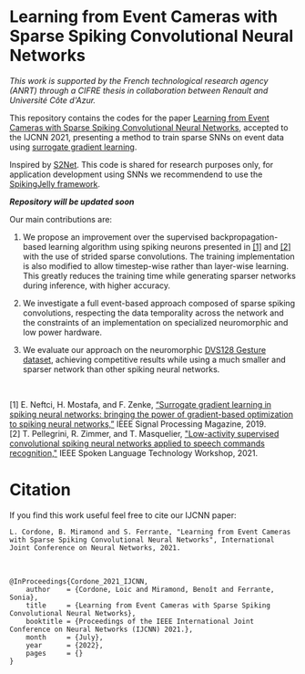# Learning from Event Cameras with Sparse Spiking Convolutional Neural Networks

*This work is supported by the French technological research agency (ANRT) through a CIFRE thesis in collaboration between Renault and Université Côte d'Azur.*

This repository contains the codes for the paper [Learning from Event Cameras with Sparse Spiking Convolutional Neural Networks](https://arxiv.org/abs/2104.12579), accepted to the IJCNN 2021, presenting a method to train sparse SNNs on event data using [surrogate gradient learning](https://arxiv.org/abs/1901.09948). 

Inspired by [S2Net](https://github.com/romainzimmer/s2net). This code is shared for research purposes only, for application development using SNNs we recommendend to use the [SpikingJelly framework](https://github.com/fangwei123456/spikingjelly).

***Repository will be updated soon***

Our main contributions are:

1. We propose an improvement over the supervised backpropagation-based learning algorithm using spiking neurons presented in [[1]](https://arxiv.org/abs/1901.09948) and [[2]](https://arxiv.org/abs/2011.06846) with the use of strided sparse convolutions. The training implementation is also modified to allow timestep-wise rather than layer-wise learning. This greatly reduces the training time while generating sparser networks during inference, with higher accuracy.

2. We investigate a full event-based approach composed of sparse spiking convolutions, respecting the data temporality across the network and the constraints of an implementation on specialized neuromorphic and low power hardware.

3. We evaluate our approach on the neuromorphic [DVS128 Gesture dataset](https://research.ibm.com/interactive/dvsgesture/), achieving competitive results while using a much smaller and sparser network than other spiking neural networks.

<br>

[1] E. Neftci, H. Mostafa, and F. Zenke, [“Surrogate gradient learning in spiking neural networks: bringing the power of gradient-based optimization to spiking neural networks,”](https://arxiv.org/abs/1901.09948) IEEE Signal Processing Magazine, 2019.
<br>
[2] T. Pellegrini, R. Zimmer, and T. Masquelier, ["Low-activity supervised convolutional spiking neural networks applied to speech commands recognition,"](https://arxiv.org/abs/2011.06846) IEEE Spoken Language Technology Workshop, 2021.

# Citation

If you find this work useful feel free to cite our IJCNN paper:

    L. Cordone, B. Miramond and S. Ferrante, "Learning from Event Cameras with Sparse Spiking Convolutional Neural Networks", International Joint Conference on Neural Networks, 2021.

<br>

    @InProceedings{Cordone_2021_IJCNN,
        author    = {Cordone, Loic and Miramond, Benoît and Ferrante, Sonia},
        title     = {Learning from Event Cameras with Sparse Spiking Convolutional Neural Networks},
        booktitle = {Proceedings of the IEEE International Joint Conference on Neural Networks (IJCNN) 2021.},
        month     = {July},
        year      = {2022},
        pages     = {}
    }
